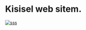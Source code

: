 # Kisisel web sitem.

<a href="https://ibb.co/0s4YTVP"><img src="https://i.ibb.co/Z24c51y/sss.jpg" alt="sss" border="0"></a>

